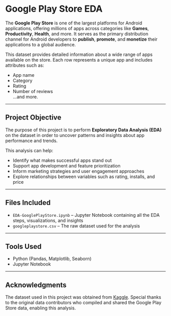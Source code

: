 # Google Play Store EDA

The **Google Play Store** is one of the largest platforms for Android applications, offering millions of apps across categories like **Games**, **Productivity**, **Health**, and more. It serves as the primary distribution channel for Android developers to **publish**, **promote**, and **monetize** their applications to a global audience.

This dataset provides detailed information about a wide range of apps available on the store. Each row represents a unique app and includes attributes such as:

- App name  
- Category  
- Rating  
- Number of reviews  
...and more.

---

## Project Objective

The purpose of this project is to perform **Exploratory Data Analysis (EDA)** on the dataset in order to uncover patterns and insights about app performance and trends.

This analysis can help:

- Identify what makes successful apps stand out  
- Support app development and feature prioritization  
- Inform marketing strategies and user engagement approaches  
- Explore relationships between variables such as rating, installs, and price

---

## Files Included

- `EDA-GooglePlayStore.ipynb` – Jupyter Notebook containing all the EDA steps, visualizations, and insights  
- `googleplaystore.csv` – The raw dataset used for the analysis

---

## Tools Used

- Python (Pandas, Matplotlib, Seaborn)
- Jupyter Notebook

---

## Acknowledgments

The dataset used in this project was obtained from [Kaggle](https://www.kaggle.com/datasets/lava18/google-play-store-apps).
Special thanks to the original data contributors who compiled and shared the Google Play Store data, enabling this analysis.
